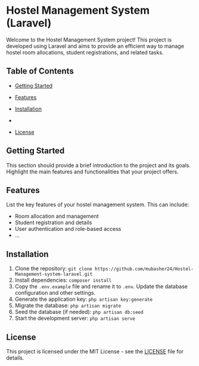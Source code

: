 
# Hostel Management System (Laravel)

Welcome to the Hostel Management System project! This project is developed using Laravel and aims to provide an efficient way to manage hostel room allocations, student registrations, and related tasks.

## Table of Contents

- [Getting Started](#getting-started)
- [Features](#features)
- [Installation](#installation)

- 
- [License](#license)


## Getting Started

This section should provide a brief introduction to the project and its goals. Highlight the main features and functionalities that your project offers.

## Features

List the key features of your hostel management system. This can include:

- Room allocation and management
- Student registration and details
- User authentication and role-based access
- ...

## Installation



1. Clone the repository: `git clone https://github.com/mubasher24/Hostel-Management-system-laravel.git`
2. Install dependencies: `composer install`
3. Copy the `.env.example` file and rename it to `.env`. Update the database configuration and other settings.
4. Generate the application key: `php artisan key:generate`
5. Migrate the database: `php artisan migrate`
6. Seed the database (if needed): `php artisan db:seed`
7. Start the development server: `php artisan serve`




## License


This project is licensed under the MIT License - see the [LICENSE](LICENSE) file for details.


